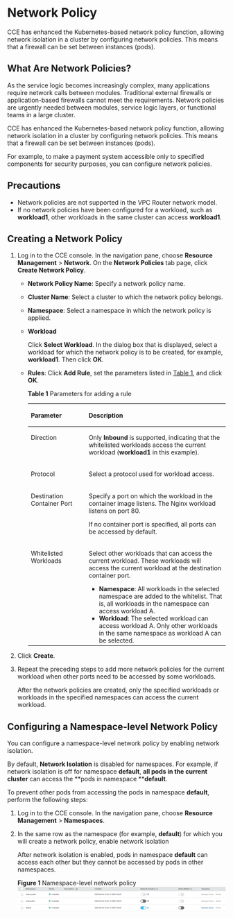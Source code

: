 # Network Policy<a name="cce_01_0059"></a>

CCE has enhanced the Kubernetes-based network policy function, allowing network isolation in a cluster by configuring network policies. This means that a firewall can be set between instances \(pods\).

## What Are Network Policies?<a name="section322222112010"></a>

As the service logic becomes increasingly complex, many applications require network calls between modules. Traditional external firewalls or application-based firewalls cannot meet the requirements. Network policies are urgently needed between modules, service logic layers, or functional teams in a large cluster.

CCE has enhanced the Kubernetes-based network policy function, allowing network isolation in a cluster by configuring network policies. This means that a firewall can be set between instances \(pods\).

For example, to make a payment system accessible only to specified components for security purposes, you can configure network policies.

## Precautions<a name="section146088501667"></a>

-   Network policies are not supported in the VPC Router network model.
-   If no network policies have been configured for a workload, such as  **workload1**, other workloads in the same cluster can access  **workload1**.

## Creating a Network Policy<a name="section19894131402011"></a>

1.  Log in to the CCE console. In the navigation pane, choose  **Resource Management**  \>  **Network**. On the  **Network Policies**  tab page, click  **Create Network Policy**.
    -   **Network Policy Name**: Specify a network policy name.
    -   **Cluster Name**: Select a cluster to which the network policy belongs.
    -   **Namespace**: Select a namespace in which the network policy is applied.
    -   **Workload**

        Click  **Select Workload**. In the dialog box that is displayed, select a workload for which the network policy is to be created, for example,  **workload1**. Then click  **OK**.

    -   **Rules**: Click  **Add Rule**, set the parameters listed in  [Table 1](#table26919378234), and click  **OK**.

        **Table  1**  Parameters for adding a rule

        <a name="table26919378234"></a>
        <table><thead align="left"><tr id="row117013742315"><th class="cellrowborder" valign="top" width="29.21%" id="mcps1.2.3.1.1"><p id="p10701937122312"><a name="p10701937122312"></a><a name="p10701937122312"></a>Parameter</p>
        </th>
        <th class="cellrowborder" valign="top" width="70.78999999999999%" id="mcps1.2.3.1.2"><p id="p1970937162314"><a name="p1970937162314"></a><a name="p1970937162314"></a>Description</p>
        </th>
        </tr>
        </thead>
        <tbody><tr id="row17073752310"><td class="cellrowborder" valign="top" width="29.21%" headers="mcps1.2.3.1.1 "><p id="p1770337122315"><a name="p1770337122315"></a><a name="p1770337122315"></a>Direction</p>
        </td>
        <td class="cellrowborder" valign="top" width="70.78999999999999%" headers="mcps1.2.3.1.2 "><p id="p19701374230"><a name="p19701374230"></a><a name="p19701374230"></a>Only <strong id="b33045118549"><a name="b33045118549"></a><a name="b33045118549"></a>Inbound</strong> is supported, indicating that the whitelisted workloads access the current workload (<strong id="b5304112541"><a name="b5304112541"></a><a name="b5304112541"></a>workload1</strong> in this example).</p>
        </td>
        </tr>
        <tr id="row0706372237"><td class="cellrowborder" valign="top" width="29.21%" headers="mcps1.2.3.1.1 "><p id="p1871103711232"><a name="p1871103711232"></a><a name="p1871103711232"></a>Protocol</p>
        </td>
        <td class="cellrowborder" valign="top" width="70.78999999999999%" headers="mcps1.2.3.1.2 "><p id="p77123712230"><a name="p77123712230"></a><a name="p77123712230"></a>Select a protocol used for workload access.</p>
        </td>
        </tr>
        <tr id="row141931728132819"><td class="cellrowborder" valign="top" width="29.21%" headers="mcps1.2.3.1.1 "><p id="p18193102819285"><a name="p18193102819285"></a><a name="p18193102819285"></a>Destination Container Port</p>
        </td>
        <td class="cellrowborder" valign="top" width="70.78999999999999%" headers="mcps1.2.3.1.2 "><p id="p219311287289"><a name="p219311287289"></a><a name="p219311287289"></a>Specify a port on which the workload in the container image listens. The Nginx workload listens on port 80.</p>
        <p id="p37005549297"><a name="p37005549297"></a><a name="p37005549297"></a>If no container port is specified, all ports can be accessed by default.</p>
        </td>
        </tr>
        <tr id="row10711637182318"><td class="cellrowborder" valign="top" width="29.21%" headers="mcps1.2.3.1.1 "><p id="p107120375238"><a name="p107120375238"></a><a name="p107120375238"></a>Whitelisted Workloads</p>
        </td>
        <td class="cellrowborder" valign="top" width="70.78999999999999%" headers="mcps1.2.3.1.2 "><p id="p157183711231"><a name="p157183711231"></a><a name="p157183711231"></a>Select other workloads that can access the current workload. These workloads will access the current workload at the destination container port.</p>
        <a name="ul28102117259"></a><a name="ul28102117259"></a><ul id="ul28102117259"><li><strong id="b20221455143919"><a name="b20221455143919"></a><a name="b20221455143919"></a>Namespace</strong>: All workloads in the selected namespace are added to the whitelist. That is, all workloads in the namespace can access workload A.</li><li><strong id="b6341557153910"><a name="b6341557153910"></a><a name="b6341557153910"></a>Workload</strong>: The selected workload can access workload A. Only other workloads in the same namespace as workload A can be selected.</li></ul>
        </td>
        </tr>
        </tbody>
        </table>

2.  Click  **Create**.
3.  Repeat the preceding steps to add more network policies for the current workload when other ports need to be accessed by some workloads.

    After the network policies are created, only the specified workloads or workloads in the specified namespaces can access the current workload.


## Configuring a Namespace-level Network Policy<a name="section7606272113"></a>

You can configure a namespace-level network policy by enabling network isolation.

By default,  **Network Isolation**  is disabled for  namespaces. For example, if network isolation is off for namespace  **default**,  **all pods in the current cluster**  can access the  **pods in namespace ******default****.

To prevent other pods from accessing the pods in namespace  **default**, perform the following steps:

1.  Log in to the CCE console. In the navigation pane, choose  **Resource Management**  \>  **Namespaces**.
2.  In the same row as the namespace \(for example,  **default**\) for which you will create a network policy, enable network isolation

    After network isolation is enabled, pods in namespace  **default**  can access each other but they cannot be accessed by pods in other namespaces.

    **Figure  1**  Namespace-level network policy<a name="fig13427151918417"></a>  
    ![](figures/namespace-level-network-policy-11.png "namespace-level-network-policy-11")


